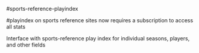 

#sports-reference-playindex

#playindex on sports reference sites now requires a subscription to access all stats

Interface with sports-reference play index for individual seasons, players, and other fields

